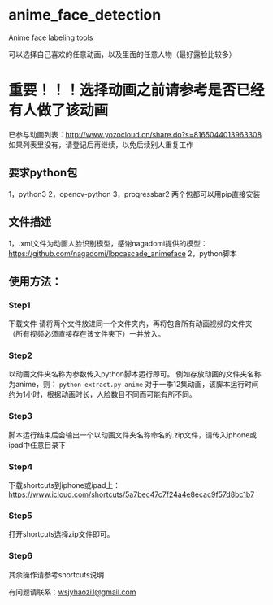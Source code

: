 # anime_face_detection
Anime face labeling tools

可以选择自己喜欢的任意动画，以及里面的任意人物（最好露脸比较多）

# 重要！！！选择动画之前请参考是否已经有人做了该动画
已参与动画列表：http://www.yozocloud.cn/share.do?s=8165044013963308
如果列表里没有，请登记后再继续，以免后续别人重复工作

## 要求python包
1，python3
2，opencv-python
3，progressbar2
两个包都可以用pip直接安装

## 文件描述
1，.xml文件为动画人脸识别模型，感谢nagadomi提供的模型：https://github.com/nagadomi/lbpcascade_animeface
2，python脚本

## 使用方法：
### Step1
下载文件
请将两个文件放进同一个文件夹内，再将包含所有动画视频的文件夹（所有视频必须直接存在该文件夹下）一并放入。
### Step2
以动画文件夹名称为参数传入python脚本运行即可。
例如存放动画的文件夹名称为anime，则：
`python extract.py anime`
对于一季12集动画，该脚本运行时间约为1小时，根据动画时长，人脸数目不同而可能有所不同。
### Step3
脚本运行结束后会输出一个以动画文件夹名称命名的.zip文件，请传入iphone或ipad中任意目录下
### Step4
下载shortcuts到iphone或ipad上：https://www.icloud.com/shortcuts/5a7bec47c7f24a4e8ecac9f57d8bc1b7
### Step5
打开shortcuts选择zip文件即可。
### Step6
其余操作请参考shortcuts说明

有问题请联系：wsjyhaozi1@gmail.com
